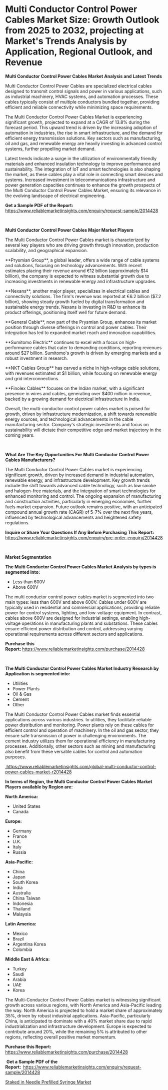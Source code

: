 <p><h1>Multi Conductor Control Power Cables Market Size: Growth Outlook from 2025 to 2032, projecting at Market's Trends Analysis by Application, Regional Outlook, and Revenue</h1></p><p><strong>Multi Conductor Control Power Cables Market Analysis and Latest Trends</strong></p>
<p><p>Multi Conductor Control Power Cables are specialized electrical cables designed to transmit control signals and power in various applications, such as industrial machinery, HVAC systems, and automation processes. These cables typically consist of multiple conductors bundled together, providing efficient and reliable connectivity while minimizing space requirements.</p><p>The Multi Conductor Control Power Cables Market is experiencing significant growth, projected to expand at a CAGR of 13.8% during the forecast period. This upward trend is driven by the increasing adoption of automation in industries, the rise in smart infrastructure, and the demand for efficient energy transmission solutions. Key sectors such as manufacturing, oil and gas, and renewable energy are heavily investing in advanced control systems, further propelling market demand.</p><p>Latest trends indicate a surge in the utilization of environmentally friendly materials and enhanced insulation technology to improve performance and sustainability. The integration of IoT and smart technologies is also shaping the market, as these cables play a vital role in connecting smart devices and systems. Increased investment in telecommunications infrastructure and power generation capacities continues to enhance the growth prospects of the Multi Conductor Control Power Cables Market, ensuring its relevance in the evolving landscape of electrical engineering.</p></p>
<p><strong>Get a Sample PDF of the Report:&nbsp;</strong> <a href="https://www.reliablemarketinsights.com/enquiry/request-sample/2014428?utm_campaign=2013&utm_medium=2&utm_source=Github&utm_content=ia&utm_term=17012025&utm_id=multi-conductor-control-power-cables">https://www.reliablemarketinsights.com/enquiry/request-sample/2014428</a></p>
<p>&nbsp;</p>
<p><strong>Multi Conductor Control Power Cables Major Market Players</strong></p>
<p><p>The Multi Conductor Control Power Cables market is characterized by several key players who are driving growth through innovation, production scalability, and geographical expansion. </p><p>**Prysmian Group**, a global leader, offers a wide range of cable systems and solutions, focusing on technology advancements. With recent estimates placing their revenue around €12 billion (approximately $14 billion), the company is expected to witness substantial growth due to increasing investments in renewable energy and infrastructure upgrades. </p><p>**Nexans**, another major player, specializes in electrical cables and connectivity solutions. The firm's revenue was reported at €6.2 billion ($7.2 billion), showing steady growth fueled by digital transformation and sustainable energy trends. Nexans is investing in R&D to enhance its product offerings, positioning itself well for future demand.</p><p>**General Cable**, now part of the Prysmian Group, enhances its market position through diverse offerings in control and power cables. Their integration has led to expanded market reach and innovation capabilities.</p><p>**Sumitomo Electric** continues to excel with a focus on high-performance cables that cater to demanding conditions, reporting revenues around $27 billion. Sumitomo's growth is driven by emerging markets and a robust investment in research.</p><p>**NKT Cables Group** has carved a niche in high-voltage cable solutions, with revenues estimated at $1 billion, while focusing on renewable energy and grid interconnections. </p><p>**Finolex Cables** focuses on the Indian market, with a significant presence in wires and cables, generating over $400 million in revenue, backed by a growing demand for electrical infrastructure in India.</p><p>Overall, the multi-conductor control power cables market is poised for growth, driven by infrastructure modernization, a shift towards renewable energy sources, and technological advancements in the cable manufacturing sector. Company's strategic investments and focus on sustainability will dictate their competitive edge and market trajectory in the coming years.</p></p>
<p>&nbsp;</p>
<p><strong>What Are The Key Opportunities For Multi Conductor Control Power Cables Manufacturers?</strong></p>
<p><p>The Multi Conductor Control Power Cables market is experiencing significant growth, driven by increased demand in industrial automation, renewable energy, and infrastructure development. Key growth trends include the shift towards advanced cable technology, such as low smoke and halogen-free materials, and the integration of smart technologies for enhanced monitoring and control. The ongoing expansion of manufacturing and construction activities, particularly in emerging economies, further fuels market expansion. Future outlook remains positive, with an anticipated compound annual growth rate (CAGR) of 5-7% over the next five years, influenced by technological advancements and heightened safety regulations.</p></p>
<p><strong>Inquire or Share Your Questions If Any Before Purchasing This Report:</strong> <a href="https://www.reliablemarketinsights.com/enquiry/pre-order-enquiry/2014428?utm_campaign=2013&utm_medium=2&utm_source=Github&utm_content=ia&utm_term=17012025&utm_id=multi-conductor-control-power-cables">https://www.reliablemarketinsights.com/enquiry/pre-order-enquiry/2014428</a></p>
<p>&nbsp;</p>
<p><strong>Market Segmentation</strong></p>
<p><strong>The Multi Conductor Control Power Cables Market Analysis by types is segmented into:</strong></p>
<p><ul><li>Less than 600V</li><li>Above 600V</li></ul></p>
<p><p>The multi conductor control power cables market is segmented into two main types: less than 600V and above 600V. Cables under 600V are typically used in residential and commercial applications, providing reliable power for control systems, lighting, and low-voltage equipment. In contrast, cables above 600V are designed for industrial settings, enabling high-voltage operations in manufacturing plants and substations. These cables ensure efficient power distribution and control, addressing varying operational requirements across different sectors and applications.</p></p>
<p><strong>Purchase this Report:&nbsp;</strong><a href="https://www.reliablemarketinsights.com/purchase/2014428?utm_campaign=2013&utm_medium=2&utm_source=Github&utm_content=ia&utm_term=17012025&utm_id=multi-conductor-control-power-cables">https://www.reliablemarketinsights.com/purchase/2014428</a></p>
<p>&nbsp;</p>
<p><strong>The Multi Conductor Control Power Cables Market Industry Research by Application is segmented into:</strong></p>
<p><ul><li>Utilities</li><li>Power Plants</li><li>Oil & Gas</li><li>Cement</li><li>Other</li></ul></p>
<p><p>The Multi Conductor Control Power Cables market finds essential applications across various industries. In utilities, they facilitate reliable power distribution and monitoring. Power plants rely on these cables for efficient control and operation of machinery. In the oil and gas sector, they ensure safe transmission of power in challenging environments. The cement industry utilizes them for operational efficiency in manufacturing processes. Additionally, other sectors such as mining and manufacturing also benefit from these versatile cables for control and automation purposes.</p></p>
<p><a href="https://www.reliablemarketinsights.com/global-multi-conductor-control-power-cables-market-r2014428?utm_campaign=2013&utm_medium=2&utm_source=Github&utm_content=ia&utm_term=17012025&utm_id=multi-conductor-control-power-cables">&nbsp;https://www.reliablemarketinsights.com/global-multi-conductor-control-power-cables-market-r2014428</a></p>
<p><strong>In terms of Region, the Multi Conductor Control Power Cables Market Players available by Region are:</strong></p>
<p>
    <p> <strong> North America: </strong>
        <ul>
            <li>United States</li>
            <li>Canada</li>
        </ul>
        </p> 
    <p> <strong> Europe: </strong>
        <ul>
            <li>Germany</li>
            <li>France</li>
            <li>U.K.</li>
            <li>Italy</li>
            <li>Russia</li>
        </ul>
        </p> 
    <p> <strong> Asia-Pacific: </strong>
        <ul>
            <li>China</li>
            <li>Japan</li>
            <li>South Korea</li>
            <li>India</li>
            <li>Australia</li>
            <li>China Taiwan</li>
            <li>Indonesia</li>
            <li>Thailand</li>
            <li>Malaysia</li>
        </ul>
        </p> 
    <p> <strong> Latin America: </strong>
        <ul>
            <li>Mexico</li>
            <li>Brazil</li>
            <li>Argentina Korea</li>
            <li>Colombia</li>
        </ul>
        </p> 
    <p> <strong> Middle East & Africa: </strong>
        <ul>
            <li>Turkey</li>
            <li>Saudi</li>
            <li>Arabia</li>
            <li>UAE</li>
            <li>Korea</li>
        </ul>
    </p>
    </p>
<p><p>The Multi-Conductor Control Power Cables market is witnessing significant growth across various regions, with North America and Asia-Pacific leading the way. North America is projected to hold a market share of approximately 35%, driven by robust industrial applications. Asia-Pacific, particularly China, is anticipated to dominate with a 40% market share due to rapid industrialization and infrastructure development. Europe is expected to contribute around 20%, while the remaining 5% is attributed to other regions, reflecting overall positive market momentum.</p></p>
<p><strong>Purchase this Report: </strong><a href="https://www.reliablemarketinsights.com/purchase/2014428?utm_campaign=2013&utm_medium=2&utm_source=Github&utm_content=ia&utm_term=17012025&utm_id=multi-conductor-control-power-cables">https://www.reliablemarketinsights.com/purchase/2014428</a></p>
<p>&nbsp;<strong>Get a Sample PDF of the Report:&nbsp;&nbsp;</strong><a href="https://www.reliablemarketinsights.com/enquiry/request-sample/2014428?utm_campaign=2013&utm_medium=2&utm_source=Github&utm_content=ia&utm_term=17012025&utm_id=multi-conductor-control-power-cables">https://www.reliablemarketinsights.com/enquiry/request-sample/2014428</a></p>
<p><strong></strong></p>
<p><p><a href="https://github.com/MarciaRunte/Market-Research-Report-List-1/blob/main/staked-in-needle-prefilled-syringe-market.md?utm_campaign=2013&utm_medium=2&utm_source=Github&utm_content=ia&utm_term=17012025&utm_id=multi-conductor-control-power-cables">Staked in Needle Prefilled Syringe Market</a></p></p>
